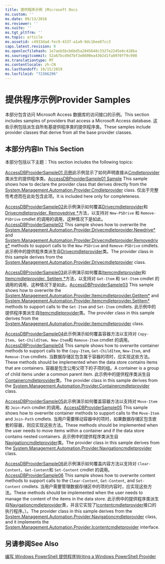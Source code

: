 ```yaml
---
title: 提供程序示例 |Microsoft Docs
ms.custom: ''
ms.date: 09/13/2016
ms.reviewer: ''
ms.suite: ''
ms.tgt_pltfrm: ''
ms.topic: article
ms.assetid: c4933dad-fec9-4337-a1a9-9dc16ee87cc3
caps.latest.revision: 9
ms.openlocfilehash: 1e7aeb5bcb6bd5a2845648c3327e2245e6c428ba
ms.sourcegitcommit: 52a67bcd9d7bf3e8600ea4302d1fa8970ff9c998
ms.translationtype: MT
ms.contentlocale: zh-CN
ms.lasthandoff: 10/15/2019
ms.locfileid: "72366296"
---
```

# <a name="provider-samples"></a><span data-ttu-id="93fcd-102">提供程序示例</span><span class="sxs-lookup"><span data-stu-id="93fcd-102">Provider Samples</span></span>

<span data-ttu-id="93fcd-103">本部分包含访问 Microsoft Access 数据库的访问接口的示例。</span><span class="sxs-lookup"><span data-stu-id="93fcd-103">This section includes samples of providers that access a Microsoft Access database.</span></span> <span data-ttu-id="93fcd-104">这些示例包括派生自所有基提供程序类的提供程序类。</span><span class="sxs-lookup"><span data-stu-id="93fcd-104">These samples include provider classes that derive from all the base provider classes.</span></span>

## <a name="in-this-section"></a><span data-ttu-id="93fcd-105">本部分内容</span><span class="sxs-lookup"><span data-stu-id="93fcd-105">In This Section</span></span>

<span data-ttu-id="93fcd-106">本部分包括以下主题：</span><span class="sxs-lookup"><span data-stu-id="93fcd-106">This section includes the following topics:</span></span>

<span data-ttu-id="93fcd-107">[AccessDBProviderSample01 示例](./accessdbprovidersample01.md)此示例显示了如何声明直接从[Cmdletprovider](/dotnet/api/System.Management.Automation.Provider.CmdletProvider)类派生的提供程序类。</span><span class="sxs-lookup"><span data-stu-id="93fcd-107">[AccessDBProviderSample01 Sample](./accessdbprovidersample01.md) This sample shows how to declare the provider class that derives directly from the [System.Management.Automation.Provider.Cmdletprovider](/dotnet/api/System.Management.Automation.Provider.CmdletProvider) class.</span></span> <span data-ttu-id="93fcd-108">仅出于完整性考虑而在此处包含此项。</span><span class="sxs-lookup"><span data-stu-id="93fcd-108">It is included here only for completeness.</span></span>

<span data-ttu-id="93fcd-109">[AccessDBProviderSample02](./accessdbprovidersample02.md)此示例演示如何覆盖[Drivecmdletprovider](/dotnet/api/System.Management.Automation.Provider.DriveCmdletProvider.NewDrive)和[Drivecmdletprovider. Removedrive \*](/dotnet/api/System.Management.Automation.Provider.DriveCmdletProvider.RemoveDrive)方法，以支持对 `New-PSDrive` 和 `Remove-PSDrive` cmdlet 的调用的调用，这种情况下是如此。</span><span class="sxs-lookup"><span data-stu-id="93fcd-109">[AccessDBProviderSample02](./accessdbprovidersample02.md) This sample shows how to overwrite the [System.Management.Automation.Provider.Drivecmdletprovider.Newdrive\*](/dotnet/api/System.Management.Automation.Provider.DriveCmdletProvider.NewDrive) and [System.Management.Automation.Provider.Drivecmdletprovider.Removedrive\*](/dotnet/api/System.Management.Automation.Provider.DriveCmdletProvider.RemoveDrive) methods to support calls to the `New-PSDrive` and `Remove-PSDrive` cmdlets.</span></span> <span data-ttu-id="93fcd-110">此示例中的提供程序类派生自[Drivecmdletprovider](/dotnet/api/System.Management.Automation.Provider.DriveCmdletProvider)类。</span><span class="sxs-lookup"><span data-stu-id="93fcd-110">The provider class in this sample derives from the [System.Management.Automation.Provider.Drivecmdletprovider](/dotnet/api/System.Management.Automation.Provider.DriveCmdletProvider) class.</span></span>

<span data-ttu-id="93fcd-111">[AccessDBProviderSample03](./accessdbprovidersample03.md)此示例演示如何覆盖[Itemcmdletprovider](/dotnet/api/System.Management.Automation.Provider.ItemCmdletProvider.GetItem)和[Itemcmdletprovider. Setitem \*](/dotnet/api/System.Management.Automation.Provider.ItemCmdletProvider.SetItem)方法，以支持对 `Get-Item` 和 `Set-Item` cmdlet 的调用的调用，这种情况下是如此。</span><span class="sxs-lookup"><span data-stu-id="93fcd-111">[AccessDBProviderSample03](./accessdbprovidersample03.md) This sample shows how to overwrite the [System.Management.Automation.Provider.Itemcmdletprovider.Getitem\*](/dotnet/api/System.Management.Automation.Provider.ItemCmdletProvider.GetItem) and [System.Management.Automation.Provider.Itemcmdletprovider.Setitem\*](/dotnet/api/System.Management.Automation.Provider.ItemCmdletProvider.SetItem) methods to support calls to the `Get-Item` and `Set-Item` cmdlets.</span></span> <span data-ttu-id="93fcd-112">此示例中的提供程序类派生自[Itemcmdletprovider](/dotnet/api/System.Management.Automation.Provider.ItemCmdletProvider)类。</span><span class="sxs-lookup"><span data-stu-id="93fcd-112">The provider class in this sample derives from the [System.Management.Automation.Provider.Itemcmdletprovider](/dotnet/api/System.Management.Automation.Provider.ItemCmdletProvider) class.</span></span>

<span data-ttu-id="93fcd-113">[AccessDBProviderSample04](./accessdbprovidersample04.md)此示例演示如何覆盖容器方法以支持对 `Copy-Item`、`Get-ChildItem`、`New-Item`和 `Remove-Item` cmdlet 的调用。</span><span class="sxs-lookup"><span data-stu-id="93fcd-113">[AccessDBProviderSample04](./accessdbprovidersample04.md) This sample shows how to overwrite container methods to support calls to the `Copy-Item`, `Get-ChildItem`, `New-Item`, and `Remove-Item` cmdlets.</span></span> <span data-ttu-id="93fcd-114">当数据存储区包含属于容器的项时，应实现这些方法。</span><span class="sxs-lookup"><span data-stu-id="93fcd-114">These methods should be implemented when the data store contains items that are containers.</span></span> <span data-ttu-id="93fcd-115">容器是包含公用父项下的子项的组。</span><span class="sxs-lookup"><span data-stu-id="93fcd-115">A container is a group of child items under a common parent item.</span></span> <span data-ttu-id="93fcd-116">此示例中的提供程序类派生自[Containercmdletprovider](/dotnet/api/System.Management.Automation.Provider.ContainerCmdletProvider)类。</span><span class="sxs-lookup"><span data-stu-id="93fcd-116">The provider class in this sample derives from the [System.Management.Automation.Provider.Containercmdletprovider](/dotnet/api/System.Management.Automation.Provider.ContainerCmdletProvider) class.</span></span>

<span data-ttu-id="93fcd-117">[AccessDBProviderSample05](./accessdbprovidersample05.md)此示例演示如何覆盖容器方法以支持对 `Move-Item` 和 `Join-Path` cmdlet 的调用。</span><span class="sxs-lookup"><span data-stu-id="93fcd-117">[AccessDBProviderSample05](./accessdbprovidersample05.md) This sample shows how to overwrite container methods to support calls to the `Move-Item` and `Join-Path` cmdlets.</span></span> <span data-ttu-id="93fcd-118">当用户需要移动容器中的项时，如果数据存储区包含嵌套的容器，则应实现这些方法。</span><span class="sxs-lookup"><span data-stu-id="93fcd-118">These methods should be implemented when the user needs to move items within a container and if the data store contains nested containers.</span></span> <span data-ttu-id="93fcd-119">此示例中的提供程序类派生自[Navigationcmdletprovider](/dotnet/api/System.Management.Automation.Provider.NavigationCmdletProvider)类。</span><span class="sxs-lookup"><span data-stu-id="93fcd-119">The provider class in this sample derives from the [System.Management.Automation.Provider.Navigationcmdletprovider](/dotnet/api/System.Management.Automation.Provider.NavigationCmdletProvider) class.</span></span>

<span data-ttu-id="93fcd-120">[AccessDBProviderSample06](./accessdbprovidersample06.md)此示例演示如何覆盖内容方法以支持对 `Clear-Content`、`Get-Content`和 `Set-Content` cmdlet 的调用。</span><span class="sxs-lookup"><span data-stu-id="93fcd-120">[AccessDBProviderSample06](./accessdbprovidersample06.md) This sample shows how to overwrite content methods to support calls to the `Clear-Content`, `Get-Content`, and `Set-Content` cmdlets.</span></span> <span data-ttu-id="93fcd-121">当用户需要管理数据存储区中的项的内容时，应实现这些方法。</span><span class="sxs-lookup"><span data-stu-id="93fcd-121">These methods should be implemented when the user needs to manage the content of the items in the data store.</span></span> <span data-ttu-id="93fcd-122">此示例中的提供程序类派生自[Navigationcmdletprovider](/dotnet/api/System.Management.Automation.Provider.NavigationCmdletProvider)类，并且它实现了[Icontentcmdletprovider](/dotnet/api/System.Management.Automation.Provider.IContentCmdletProvider)接口的执行程序。）。</span><span class="sxs-lookup"><span data-stu-id="93fcd-122">The provider class in this sample derives from the [System.Management.Automation.Provider.Navigationcmdletprovider](/dotnet/api/System.Management.Automation.Provider.NavigationCmdletProvider) class, and it implements the [System.Management.Automation.Provider.Icontentcmdletprovider](/dotnet/api/System.Management.Automation.Provider.IContentCmdletProvider) interface.</span></span>

## <a name="see-also"></a><span data-ttu-id="93fcd-123">另请参阅</span><span class="sxs-lookup"><span data-stu-id="93fcd-123">See Also</span></span>

[<span data-ttu-id="93fcd-124">编写 Windows PowerShell 提供程序</span><span class="sxs-lookup"><span data-stu-id="93fcd-124">Writing a Windows PowerShell Provider</span></span>](./writing-a-windows-powershell-provider.md)